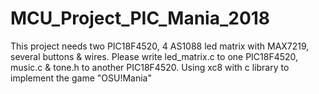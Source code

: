 # MCU_Project_PIC_Mania_2018
This project needs two PIC18F4520, 4 AS1088 led matrix with MAX7219, several buttons & wires.
Please write led_matrix.c to one PIC18F4520, music.c & tone.h to another PIC18F4520.
Using xc8 with c library to implement the game "OSU!Mania"
